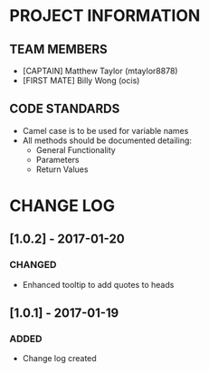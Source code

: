 # PROJECT INFORMATION
## TEAM MEMBERS
- [CAPTAIN]    Matthew Taylor (mtaylor8878)  
- [FIRST MATE] Billy Wong     (ocis)  

## CODE STANDARDS
- Camel case is to be used for variable names
- All methods should be documented detailing:
  * General Functionality
  * Parameters
  * Return Values  

# CHANGE LOG

## [1.0.2] - 2017-01-20
### CHANGED
- Enhanced tooltip to add quotes to heads

## [1.0.1] - 2017-01-19
### ADDED
- Change log created
